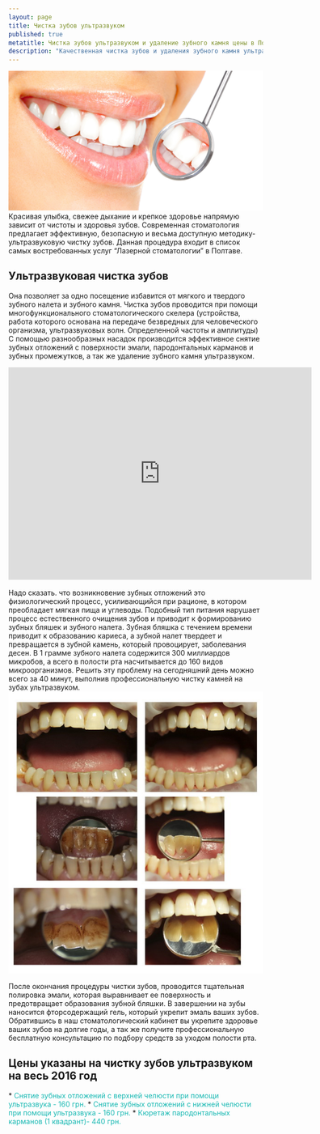 ```yaml
---
layout: page
title: Чистка зубов ультразвуком
published: true
metatitle: Чистка зубов ультразвуком и удаление зубного камня цены в Полтаве
description: "Качественная чистка зубов и удаления зубного камня ультразвуком в Полтаве. ✔ Доступные цены ✔ Современное оборудование ✔ Тел.|☎ ((050) 658-34-44"
---
```

<span class="image right">![Отбеливание зубов](/images/otbelivanie.jpg)</span>
Красивая улыбка, свежее дыхание и крепкое здоровье напрямую зависит  от чистоты и здоровья зубов. Современная стоматология предлагает эффективную, безопасную  и весьма доступную методику-ультразвуковую чистку зубов. Данная процедура входит в список самых востребованных услуг  “Лазерной стоматологии” в Полтаве.

<h2>Ультразвуковая чистка зубов</h2>

Она позволяет за одно посещение избавится от мягкого и твердого зубного налета и зубного камня. Чистка зубов проводится при помощи многофункционального стоматологического скелера (устройства, работа которого основана на передаче безвредных для человеческого организма, ультразвуковых волн. Определенной частоты и амплитуды) С помощью разнообразных насадок производится эффективное снятие зубных отложений с поверхности эмали, пародонтальных карманов и зубных промежутков, а так же удаление зубного камня ультразвуком.
<iframe width="600" height="420" src="https://www.youtube.com/embed/v2p2BvTyRpE" frameborder="0" allowfullscreen></iframe>

Надо сказать. что возникновение  зубных отложений  это физиологический процесс, усиливающийся при рационе, в котором преобладает  мягкая пища и углеводы. Подобный тип питания нарушает процесс естественного очищения зубов и приводит к формированию зубных бляшек и зубного налета. Зубная бляшка  с течением времени приводит к образованию кариеса, а зубной налет твердеет  и превращается в зубной камень, который провоцирует,  заболевания десен.  В 1 грамме зубного налета содержится 300 миллиардов  микробов, а всего в полости рта  насчитывается  до 160 видов микроорганизмов. Решить эту проблему на сегодняшний день можно всего за 40 минут, выполнив профессиональную чистку камней на зубах ультразвуком.
<span class="image left">![Отбеливание зубов до и после](/images/otbelivanie-zubov-do-i-posle.jpg)</span>

После окончания  процедуры чистки зубов,  проводится тщательная полировка эмали, которая выравнивает ее поверхность и предотвращает образования зубной бляшки. В завершении на зубы наносится фторсодержащий гель, который укрепит эмаль ваших зубов.  Обратившись в наш стоматологический кабинет  вы укрепите здоровье ваших зубов на долгие годы, а так же получите профессиональную бесплатную консультацию по подбору средств за уходом полости рта.

<h2>Цены указаны на чистку зубов ультразвуком на весь 2016 год</h2>
* <font color="#16b8b2">Снятие зубных отложений с верхней челюсти при помощи ультразвука - 160 грн.</font>
* <font color="#16b8b2">Снятие зубных отложений с нижней челюсти при помощи ультразвука - 160 грн.</font>
* <font color="#16b8b2">Кюретаж пародонтальных карманов (1 квадрант)- 440 грн.</font>
